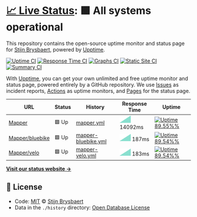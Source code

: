 # [📈 Live Status](https://stijnbrysbaert.github.io/upptime): <!--live status--> **🟩 All systems operational**

This repository contains the open-source uptime monitor and status page for [Stijn Brysbaert](https://www.linkedin.com/in/stijn-brysbaert/), powered by [Upptime](https://github.com/upptime/upptime).

[![Uptime CI](https://github.com/koj-co/upptime/workflows/Uptime%20CI/badge.svg)](https://github.com/koj-co/upptime/actions?query=workflow%3A%22Uptime+CI%22)
[![Response Time CI](https://github.com/koj-co/upptime/workflows/Response%20Time%20CI/badge.svg)](https://github.com/koj-co/upptime/actions?query=workflow%3A%22Response+Time+CI%22)
[![Graphs CI](https://github.com/koj-co/upptime/workflows/Graphs%20CI/badge.svg)](https://github.com/koj-co/upptime/actions?query=workflow%3A%22Graphs+CI%22)
[![Static Site CI](https://github.com/koj-co/upptime/workflows/Static%20Site%20CI/badge.svg)](https://github.com/koj-co/upptime/actions?query=workflow%3A%22Static+Site+CI%22)
[![Summary CI](https://github.com/koj-co/upptime/workflows/Summary%20CI/badge.svg)](https://github.com/koj-co/upptime/actions?query=workflow%3A%22Summary+CI%22)

With [Upptime](https://upptime.js.org), you can get your own unlimited and free uptime monitor and status page, powered entirely by a GitHub repository. We use [Issues](https://github.com/stijnbrysbaert/upptime/issues) as incident reports, [Actions](https://github.com/stijnbrysbaert/upptime/actions) as uptime monitors, and [Pages](https://stijnbrysbaert.github.io/upptime) for the status page.

<!--start: status pages-->
<!-- This summary is generated by Upptime (https://github.com/upptime/upptime) -->
<!-- Do not edit this manually, your changes will be overwritten -->

| URL                                                                       | Status | History                                                                                                     | Response Time                                                                        | Uptime                                                                                                                                                                                                                                       |
| ------------------------------------------------------------------------- | ------ | ----------------------------------------------------------------------------------------------------------- | ------------------------------------------------------------------------------------ | -------------------------------------------------------------------------------------------------------------------------------------------------------------------------------------------------------------------------------------------- |
| [Mapper](https://bluebike-mapper.azurewebsites.net/)                      | 🟩 Up  | [mapper.yml](https://github.com/stijnbrysbaert/upptime/commits/master/history/mapper.yml)                   | <img alt="Response time graph" src="./graphs/mapper.png" height="20"> 14092ms        | [![Uptime 89.55%%](https://img.shields.io/endpoint?url=https%3A%2F%2Fraw.githubusercontent.com%2Fstijnbrysbaert%2Fupptime%2Fmaster%2Fapi%2Fmapper%2Fuptime.json)](https://stijnbrysbaert.github.io/upptime/history/mapper)                   |
| [Mapper/bluebike](https://bluebike-mapper.azurewebsites.net/bluebike.ttl) | 🟩 Up  | [mapper-bluebike.yml](https://github.com/stijnbrysbaert/upptime/commits/master/history/mapper-bluebike.yml) | <img alt="Response time graph" src="./graphs/mapper-bluebike.png" height="20"> 187ms | [![Uptime 89.54%%](https://img.shields.io/endpoint?url=https%3A%2F%2Fraw.githubusercontent.com%2Fstijnbrysbaert%2Fupptime%2Fmaster%2Fapi%2Fmapper-bluebike%2Fuptime.json)](https://stijnbrysbaert.github.io/upptime/history/mapper-bluebike) |
| [Mapper/velo](https://bluebike-mapper.azurewebsites.net/)                 | 🟩 Up  | [mapper-velo.yml](https://github.com/stijnbrysbaert/upptime/commits/master/history/mapper-velo.yml)         | <img alt="Response time graph" src="./graphs/mapper-velo.png" height="20"> 183ms     | [![Uptime 89.54%%](https://img.shields.io/endpoint?url=https%3A%2F%2Fraw.githubusercontent.com%2Fstijnbrysbaert%2Fupptime%2Fmaster%2Fapi%2Fmapper-velo%2Fuptime.json)](https://stijnbrysbaert.github.io/upptime/history/mapper-velo)         |

<!--end: status pages-->

[**Visit our status website →**](https://stijnbrysbaert.github.io/upptime)

## 📄 License

- Code: [MIT](./LICENSE) © [Stijn Brysbaert](https://www.linkedin.com/in/stijn-brysbaert/)
- Data in the `./history` directory: [Open Database License](https://opendatacommons.org/licenses/odbl/1-0/)

